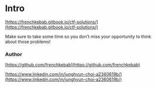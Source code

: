 # Intro

[https://frenchkebab.gitbook.io/ctf-solutions/](https://frenchkebab.gitbook.io/ctf-solutions/)

Make sure to take some time so you don't miss your opportunity to think about those problems!

### Author

[https://github.com/frenchkebab](https://github.com/frenchkebab)

[https://www.linkedin.com/in/junghyun-choi-a2360619b/](https://www.linkedin.com/in/junghyun-choi-a2360619b/)

